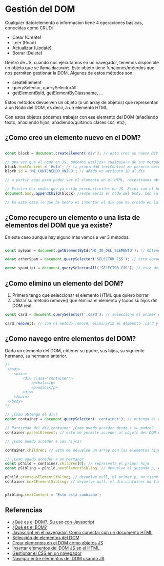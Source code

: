 # Gestión del DOM

Cualquier dato/elemento o informacion tiene 4 operaciones básicas, conocidas como CRUD:

- Crear (Create)
- Leer (Read)
- Actualizar (Update)
- Borrar (Delete)

Dentro de JS, cuando nos ejecutamos en un navegador, tenemos disponible un objeto que se llama `document`. Este objeto tiene funciones/métodos que nos permiten gestionar la DOM. Algunos de estos métodos son:

- createElement
- querySelector, querySelectorAll
- getElementById, getElementByClassname, ...

Estos métodos devuelven un objeto (o un array de objetos) que representan a un Nodo del DOM, es decir, a un elemento HTML.

Con estos objetos podemos trabajar con ese elemento del DOM (añadiendo texto, añadiendo hijos, añadiendo/quitando clases css, etc);

## ¿Como creo un elemento nuevo en el DOM?

```js

const block = document.createElement('div'); // esto crea un nuevo DIV en JS y lo guardamos en la variable block. De momento TODAVIA no lo podemos ver en el HTML, solo está creado en JS.

// Una vez que el nodo en JS, podemos utilizar cualquiera de sus metodos o propiedades
block.textContent = 'Hola'; // la propiedad textContent me permite meterle texto
block.id = 'MI_CONTENEDOR_UNICO'; // añado un atributo ID al div

// a partir aqui para poder ver el elemento en el HTML, necesitamos obtener el nodo que será su padre. Este nodo HTML podría existir ya en el HTML o podría ser otro createElement

// Existen dos nodos que ya están preconstruidos en JS. Estos son el head y el body
document.body.appendChild(block) //este sería el nodo del body. Con la función appendChild de un nodo HTML, insertamos en el HTML real nuestros nodos creados en JS como hijo directo.

// En este caso lo que he hecho es insertar el div que he creado en la 24, como hijo directo del body
```

## ¿Como recupero un elemento o una lista de elementos del DOM que ya existe?

En este caso aunque hay alguno más vamos a ver 3 métodos:

```js

const mySpan = document.getElementById('MI_ID_DEL_ELEMENTO'); // Obtenemos el elemento del DOM real que tenga 'MI_ID_DEL_ELEMENTO' como atributo id

const otherSpan = document.querySelector('SELECTOR_CSS'); // esto devuelve el primer nodo del DOM real que cumpla con el selector CSS que hayamos puesto. ---> Object de tipo HTMLElement

const spanList = document.querySelectorAll('SELECTOR_CSS'); // esto devuelve la lista de nodos del DOM real que cumplan con el selector CSS que hayamos puesto. ---> Array de objects de tipo HTMLElement

```

## ¿Como elimino un elemento del DOM?

1. Primero tengo que seleccionar el elemento HTML que quiero borrar
2. Utilizar su método remove() que elimina el elemento y todos su hijos del DOM real.

```js
const card = document.querySelector('.card'); // selecciono el primer elemento del DOM que tenga la clase css card.

card.remove(); // con el metodo remove, eliminaría el elemento .card y todos sus hijos

```

## ¿Como navego entre elementos del DOM?

Dado un elemento del DOM, obtener su padre, sus hijos, su siguiente hermano, su hermano anterior.

```js
/*
 <body>
    <main>
        <div class="container">
            <p>hola</p>
            <p>adios</p>
        <div>
    </main>
 </body>
*/

// ¿Como obtengo el div?
const container = document.querySelector('.container'); // obtengo el div

// Partiendo del div.container ¿Como puedo acceder desde a su padre?
container.parentElement; // esto me permite acceder al objeto del DOM del padre, en este caso el main.

// ¿Como puedo acceder a sus hijos?

container.children; // esto me devuelve un array con los elementos hijos directos del div.container. [Object<p>, Object<p>]

// ¿Como puedo acceder a un hermano?
const pChild = container.children[0]; // representa el primer hijo
const pSibling = pChild.nextElementSibling; // devuelve el segundo p, que es el siguiente hermano del primer p.

pChild.previousElementSibling; // devuelve null, el primer p, no tiene hermano anterior
container.nextElementSibling; // devuelve null, el div.container no tiene hermano siguiente


pSibling.textContent = 'Esto está cambiado';

```

## Referencias

- [¿Qué es el DOM?. Su uso con Javascript](https://lenguajejs.com/javascript/dom/que-es/)
- [¿Qué es el BOM?](https://www.arkaitzgarro.com/javascript/capitulo-14.html)
- [Javascript en el navegador. Como conectar con un documento HTML](https://www.arkaitzgarro.com/javascript/capitulo-14.html)
- [Selección de elementos del DOM](https://lenguajejs.com/javascript/dom/seleccionar-elementos-dom)
- [Crear elementos en el DOM como objetos JS](https://lenguajejs.com/javascript/dom/crear-elementos-dom/)
- [Insertar elementos del DOM JS en el HTML](https://lenguajejs.com/javascript/dom/insertar-elementos-dom/)
- [Gestionar el CSS en un navegador](https://lenguajejs.com/javascript/dom/manipular-clases-css/)
- [Navegar entre elementos del DOM usando JS](https://lenguajejs.com/javascript/dom/navegar-elementos-dom/)
